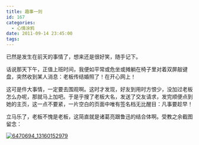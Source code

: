 ```yaml
---
title: 趣事一则
id: 167
categories:
  - 心情涂鸦
date: 2011-09-14 23:45:00
tags:
---
```


已然是发生在前天的事情了，想来还是很好笑，随手记下。

话说那天下午，正值上班时间，我便如平常或危坐或摊躺在椅子里对着双屏敲键盘，突然收到某人消息：老板传结婚照了！在开心网上！

这可是件大事情，一定要去围观啊。这时才发现，好友到用时方恨少，没加过老板怎么办呢，那就马上加吧。于是乎搜了老板大名，发送了交友请求，发完顺便点到她的主页，这一点不要紧，一片空白的页面中唯有签名档无比醒目：凡事要趁早！

立马乐了，老板不愧是老板，这简直就是诸葛亮跟鲁迅的结合体啊。受教之余截图留念：

[![](http://lithilda.info/wp-content/uploads/2011/09/6470694_13160152979.jpg "6470694_13160152979")](http://lithilda.info/wp-content/uploads/2011/09/6470694_13160152979.jpg)